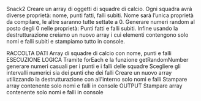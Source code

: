 Snack2 Creare un array di oggetti di squadre di calcio. Ogni squadra avrà diverse proprietà: nome, punti fatti, falli subiti. Nome sarà l’unica proprietà da compilare, le altre saranno tutte settate a 0. Generare numeri random al posto degli 0 nelle proprietà: Punti fatti e falli subiti. Infine usando la destrutturazione creiamo un nuovo array i cui elementi contengono solo nomi e falli subiti e stampiamo tutto in console.

RACCOLTA DATI
Array di squadre di calcio con nome, punti e falli
ESECUZIONE LOGICA
Tramite forEach e la funzione getRandomNumber generare numeri casuali per i punti e i falli delle squadre
Scegliere gli intervalli numerici sia dei punti che dei falli
Creare un nuovo array utilizzando la destrutturazione con all'interno solo nomi e falli
Stampare array contenente solo nomi e falli in console
OUTPUT
Stampare array contenente solo nomi e falli in console